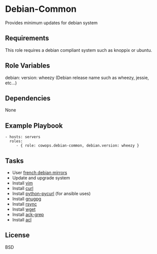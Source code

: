 Debian-Common
=============

Provides minimum updates for debian system

Requirements
------------

This role requires a debian compliant system such as knoppix or ubuntu.

Role Variables
--------------

debian:
    version: wheezy (Debian release name such as wheezy, jessie, etc...)

Dependencies
------------

None

Example Playbook
----------------

    - hosts: servers
      roles:
         - { role: cowops.debian-common, debian.version: wheezy }

Tasks
-----

  - User [french debian mirrors](ftp://ftp.fr.debian.org/)
  - Update and upgrade system
  - Install [vim](http://www.vim.org/)
  - Install [curl](http://curl.haxx.se/)
  - Install [python-pycurl](http://pycurl.sourceforge.net/) (for ansible uses)
  - Install [gnugpg](http://www.gnupg.org/)
  - Install [rsync](http://rsync.samba.org/)
  - Install [wget](https://www.gnu.org/software/wget/)
  - Install [ack-grep](http://beyondgrep.com/)
  - Install [acl](https://savannah.nongnu.org/projects/acl/)

License
-------

BSD
